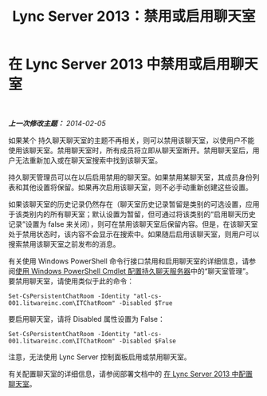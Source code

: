 ﻿---
title: Lync Server 2013：禁用或启用聊天室
TOCTitle: 禁用或启用聊天室
ms:assetid: db0908fc-aae3-46e8-bc0b-245e9adfa1e2
ms:mtpsurl: https://technet.microsoft.com/zh-cn/library/JJ215883(v=OCS.15)
ms:contentKeyID: 49314438
ms.date: 05/19/2016
mtps_version: v=OCS.15
ms.translationtype: HT
---

# 在 Lync Server 2013 中禁用或启用聊天室

 

_**上一次修改主题：** 2014-02-05_

如果某个 持久聊天聊天室的主题不再相关，则可以禁用该聊天室，以使用户不能使用该聊天室。禁用聊天室时，所有成员将立即从聊天室断开。禁用聊天室后，用户无法重新加入或在聊天室搜索中找到该聊天室。

持久聊天管理员可以在以后启用禁用的聊天室。如果禁用某聊天室，其成员身份列表和其他设置将保留。如果再次启用该聊天室，则不必手动重新创建这些设置。

如果该聊天室的历史记录仍然存在（聊天室历史记录暂留是类别的可选设置，应用于该类别内的所有聊天室；默认设置为暂留，但可通过将该类别的“启用聊天历史记录”设置为 false 来关闭），则可在禁用该聊天室后保留内容。但是，在该聊天室处于禁用状态时，该内容不会显示在搜索中。如果随后启用该聊天室，则用户可以搜索禁用该聊天室之前发布的消息。

有关使用 Windows PowerShell 命令行接口禁用和启用聊天室的详细信息，请参阅[使用 Windows PowerShell Cmdlet 配置持久聊天服务器](configuring-persistent-chat-server-by-using-windows-powershell-cmdlets.md)中的“聊天室管理”。要禁用聊天室，请使用类似于此的命令：

    Set-CsPersistentChatRoom -Identity "atl-cs-001.litwareinc.com\ITChatRoom" -Disabled $True

要启用聊天室，请将 Disabled 属性设置为 False：

    Set-CsPersistentChatRoom -Identity "atl-cs-001.litwareinc.com\ITChatRoom" -Disabled $False

注意，无法使用 Lync Server 控制面板启用或禁用聊天室。

有关配置聊天室的详细信息，请参阅部署文档中的 [在 Lync Server 2013 中配置聊天室](lync-server-2013-configure-rooms.md)。


